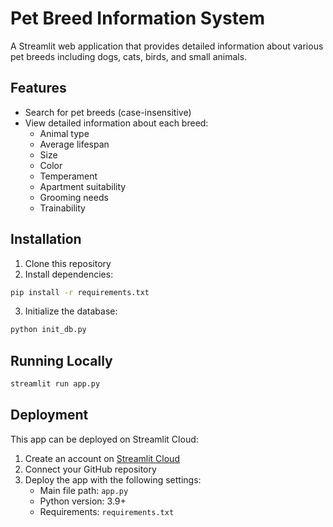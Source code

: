 # Pet Breed Information System

A Streamlit web application that provides detailed information about various pet breeds including dogs, cats, birds, and small animals.

## Features
- Search for pet breeds (case-insensitive)
- View detailed information about each breed:
  - Animal type
  - Average lifespan
  - Size
  - Color
  - Temperament
  - Apartment suitability
  - Grooming needs
  - Trainability

## Installation
1. Clone this repository
2. Install dependencies:
```bash
pip install -r requirements.txt
```
3. Initialize the database:
```bash
python init_db.py
```

## Running Locally
```bash
streamlit run app.py
```

## Deployment
This app can be deployed on Streamlit Cloud:

1. Create an account on [Streamlit Cloud](https://streamlit.io/cloud)
2. Connect your GitHub repository
3. Deploy the app with the following settings:
   - Main file path: `app.py`
   - Python version: 3.9+
   - Requirements: `requirements.txt`